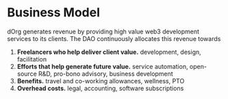 # Business Model

dOrg generates revenue by providing high value web3 development services to its clients. The DAO continuously allocates this revenue towards

1. **Freelancers who help deliver client value.** development, design, facilitation
2. **Efforts that help generate future value.** service automation, open-source R&D, pro-bono advisory, business development
3. **Benefits.** travel and co-working allowances, wellness, PTO
4. **Overhead costs.** legal, accounting, software subscriptions

